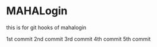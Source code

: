 # MAHALogin
this is for git hooks  of mahalogin

1st commit
2nd commit
3rd commit 
4th commit
5th commit




